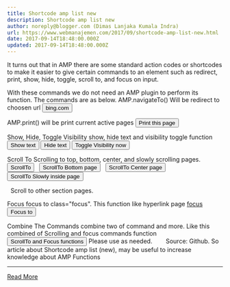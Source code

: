 ```yaml
---
title: Shortcode amp list new
description: Shortcode amp list new
author: noreply@blogger.com (Dimas Lanjaka Kumala Indra)
url: https://www.webmanajemen.com/2017/09/shortcode-amp-list-new.html
date: 2017-09-14T18:48:00.000Z
updated: 2017-09-14T18:48:00.000Z
---
```


It turns out that in AMP there are some standard action codes or shortcodes to make it easier to give certain commands to an element such as redirect, print, show, hide, toggle, scroll to, and focus on input.  

With these commands we do not need an AMP plugin to perform its function.   The commands are as below.
AMP.navigateTo()
Will be redirect to choosen url
<button on="tap:AMP.navigateTo(url='http://bing.com')">bing.com</button>

AMP.print()
will be print current active pages
<button on="tap:AMP.print">Print this page</button>

Show, Hide, Toggle Visibility
show, hide text and visibility toggle function
<button on="tap:normal-element.show">Show text</button>
<button on="tap:normal-element.hide">Hide text</button>
<button on="tap:normal-element.toggleVisibility">Toggle Visibility now</button>
<div id="normal-element" hidden>
  I was initially hidden. Succedeed
</div>

Scroll To
Scrolling to top, bottom, center, and slowly scrolling pages. 
  <button on="tap:normal-element2.scrollTo">ScrollTo</button>
  <button on="tap:normal-element2.scrollTo('position' = 'bottom')">ScrollTo Bottom page</button>
  <button on="tap:normal-element2.scrollTo('position' = 'center')">ScrollTo Center page</button>
  <button on="tap:normal-element2.scrollTo('duration' = 5000)">ScrollTo Slowly inside page</button>
<div id="normal-element2">
  Scroll to other section pages.
</div>

Focus
focus to class="focus". This function like hyperlink page <a href=".focus">focus</a>
<button on="tap:input-element.focus">Focus to</button>

Combine The Commands
combine two of command and more. Like this combined of Scrolling and focus commands function
<button on="tap:normal-element2.scrollTo('position' = 'center'), input-element.focus">ScrollTo and Focus functions</button>
Please use as needed.
       Source: Github. 
So article about Shortcode amp list (new), may be useful to increase knowledge about AMP Functions<hr/> <a href="https://www.webmanajemen.com/2017/09/shortcode-amp-list-new.html" rel="follow" class="button" id="read-more">Read More</a>